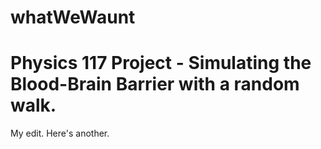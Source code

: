 # whatWeWaunt
# Physics 117 Project - Simulating the Blood-Brain Barrier with a random walk.
My edit.
Here's another.
